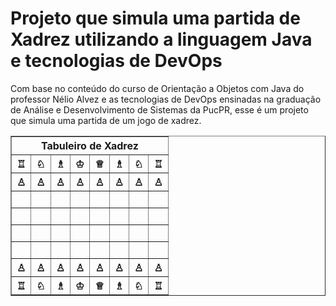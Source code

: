 <h1>Projeto que simula uma partida de Xadrez utilizando a linguagem Java e tecnologias de DevOps</h1>
<p>Com base no conteúdo do curso de Orientação a Objetos com Java do professor Nélio Alvez e as tecnologias de DevOps ensinadas na graduação de Análise e Desenvolvimento de Sistemas da PucPR, esse é um projeto que simula uma partida de um jogo de xadrez.</p>

<div align="left">
	<table border=1>
		<tr>
		  <th colspan="8">Tabuleiro de Xadrez</th>
		</tr>
		<tr>
			<th align="center">♖</th>
			<th align="center">♘</th>
			<th align="center">♗</th>
			<th align="center">♔</th>
			<th align="center">♕</th>
			<th align="center">♗</th>
			<th align="center">♘</th>
			<th align="center">♖</th>
		</tr>
		<tr>
			<th align="center">♙</th>
			<th align="center">♙</th>
			<th align="center">♙</th>
			<th align="center">♙</th>
			<th align="center">♙</th>
			<th align="center">♙</th>
			<th align="center">♙</th>
			<th align="center">♙</th>
		</tr>
		<tr>
			<td>&nbsp;</td>
			<td>&nbsp;</td>
			<td>&nbsp;</td>
			<td>&nbsp;</td>
			<td>&nbsp;</td>
			<td>&nbsp;</td>
			<td>&nbsp;</td>
			<td>&nbsp;</td>
		</tr>
		<tr>
			<td>&nbsp;</td>
			<td>&nbsp;</td>
			<td>&nbsp;</td>
			<td>&nbsp;</td>
			<td>&nbsp;</td>
			<td>&nbsp;</td>
			<td>&nbsp;</td>
			<td>&nbsp;</td>
		</tr>
		<tr>
			<td>&nbsp;</td>
			<td>&nbsp;</td>
			<td>&nbsp;</td>
			<td>&nbsp;</td>
			<td>&nbsp;</td>
			<td>&nbsp;</td>
			<td>&nbsp;</td>
			<td>&nbsp;</td>
		</tr>
		<tr>
			<td>&nbsp;</td>
			<td>&nbsp;</td>
			<td>&nbsp;</td>
			<td>&nbsp;</td>
			<td>&nbsp;</td>
			<td>&nbsp;</td>
			<td>&nbsp;</td>
			<td>&nbsp;</td>
		</tr>
		<tr>
			<th align="center">♙</th>
			<th align="center">♙</th>
			<th align="center">♙</th>
			<th align="center">♙</th>
			<th align="center">♙</th>
			<th align="center">♙</th>
			<th align="center">♙</th>
			<th align="center">♙</th>
		</tr>
		<tr>
			<th align="center">♖</th>
			<th align="center">♘</th>
			<th align="center">♗</th>
			<th align="center">♔</th>
			<th align="center">♕</th>
			<th align="center">♗</th>
			<th align="center">♘</th>
			<th align="center">♖</th>
		</tr>
	</table>
</div>
